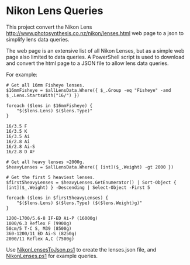 # Nikon Lens Queries
This project convert the Nikon Lens http://www.photosynthesis.co.nz/nikon/lenses.html web page to a json to simplify lens data queries.

The web page is an extensive list of all Nikon Lenses, but as a simple web page also limited to data queries. A PowerShell script is used to download and convert the html page to a JSON file to allow lens data queries.

For example:
```
# Get all 16mm Fisheye lenses.
$16mmFisheye = $allLensData.Where({ $_.Group -eq "Fisheye" -and $_.Lens.StartsWith("16/") })

foreach ($lens in $16mmFisheye) {
    "$($lens.Lens) $($lens.Type)"
}
```

```
16/3.5 F
16/3.5 K
16/3.5 Ai
16/2.8 Ai
16/2.8 Ai-S
16/2.8 D AF
```

```
# Get all heavy lenses >2000g.
$heavyLenses = $allLensData.Where({ [int]($_.Weight) -gt 2000 })

# Get the first 5 heaviest lenses.
$first5heavyLenses = $heavyLenses.GetEnumerator() | Sort-Object { [int]($_.Weight) } -Descending | Select-Object -First 5

foreach ($lens in $first5heavyLenses) {
    "$($lens.Lens) $($lens.Type) ($($lens.Weight)g)"
}
```

```
1200-1700/5.6-8 IF-ED Ai-P (16000g)
1000/6.3 Reflex F (9900g)
50cm/5 T·C S, M39 (8500g)
360-1200/11 ED Ai-S (8250g)
2000/11 Reflex A,C (7500g)
```

Use [NikonLensesToJson.ps1](https://github.com/jurgen178/NikonLenses/blob/main/src/NikonLensesToJson.ps1) to create the lenses.json file, and [NikonLenses.ps1](https://github.com/jurgen178/NikonLenses/blob/main/src/NikonLenses.ps1) for example queries.
